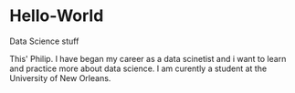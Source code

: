 # Hello-World
Data Science stuff

This' Philip. I have began my career as a data scinetist and i want to learn and practice more about data science. I am curently a student at the University of New Orleans.
